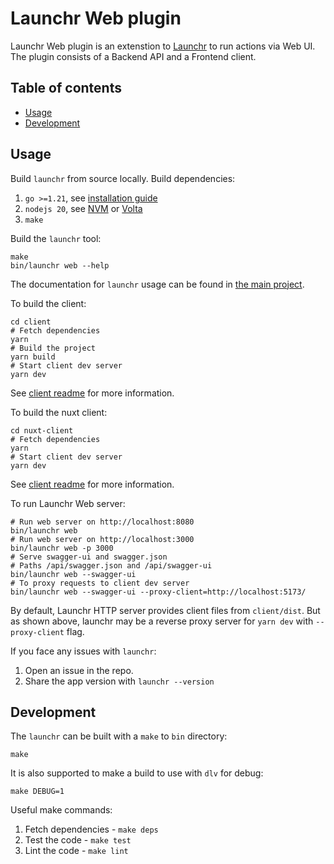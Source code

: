 # Launchr Web plugin

Launchr Web plugin is an extenstion to [Launchr](https://github.com/launchrctl/launchr) to run actions via Web UI.
The plugin consists of a Backend API and a Frontend client.

## Table of contents

* [Usage](#usage)
* [Development](#development)

## Usage

Build `launchr` from source locally. Build dependencies:
1. `go >=1.21`, see [installation guide](https://go.dev/doc/install)
2. `nodejs 20`, see [NVM](https://github.com/nvm-sh/nvm) or [Volta](https://github.com/volta-cli/volta)
3. `make`

Build the `launchr` tool:
```shell
make
bin/launchr web --help
```

The documentation for `launchr` usage can be found in [the main project](https://github.com/launchrctl/launchr).

To build the client:
```shell
cd client
# Fetch dependencies
yarn
# Build the project
yarn build
# Start client dev server
yarn dev
```

See [client readme](client/README.MD) for more information.

To build the nuxt client:
```shell
cd nuxt-client
# Fetch dependencies
yarn
# Start client dev server
yarn dev
```

See [client readme](client/README.MD) for more information.

To run Launchr Web server:
```shell
# Run web server on http://localhost:8080
bin/launchr web
# Run web server on http://localhost:3000
bin/launchr web -p 3000
# Serve swagger-ui and swagger.json
# Paths /api/swagger.json and /api/swagger-ui
bin/launchr web --swagger-ui
# To proxy requests to client dev server
bin/launchr web --swagger-ui --proxy-client=http://localhost:5173/
```

By default, Launchr HTTP server provides client files from `client/dist`.
But as shown above, launchr may be a reverse proxy server for `yarn dev` with `--proxy-client` flag.

If you face any issues with `launchr`:
1. Open an issue in the repo.
2. Share the app version with `launchr --version`

## Development

The `launchr`  can be built with a `make` to `bin` directory:
```shell
make
```
It is also supported to make a build to use with `dlv` for debug:
```shell
make DEBUG=1
```

Useful make commands:
1. Fetch dependencies - `make deps`
2. Test the code - `make test`
3. Lint the code - `make lint`
